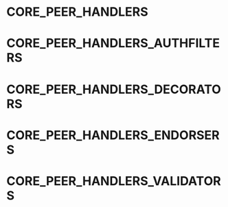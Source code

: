 # CORE_PEER_HANDLERS
# CORE_PEER_HANDLERS_AUTHFILTERS
# CORE_PEER_HANDLERS_DECORATORS
# CORE_PEER_HANDLERS_ENDORSERS
# CORE_PEER_HANDLERS_VALIDATORS